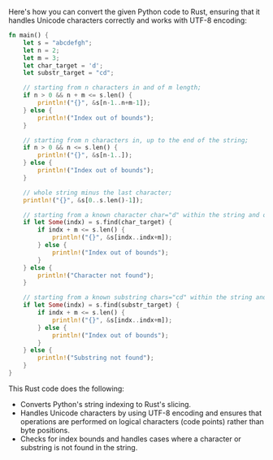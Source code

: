  Here's how you can convert the given Python code to Rust, ensuring that it handles Unicode characters correctly and works with UTF-8 encoding:

```rust
fn main() {
    let s = "abcdefgh";
    let n = 2;
    let m = 3;
    let char_target = 'd';
    let substr_target = "cd";

    // starting from n characters in and of m length;
    if n > 0 && n + m <= s.len() {
        println!("{}", &s[n-1..n+m-1]);
    } else {
        println!("Index out of bounds");
    }

    // starting from n characters in, up to the end of the string;
    if n > 0 && n <= s.len() {
        println!("{}", &s[n-1..]);
    } else {
        println!("Index out of bounds");
    }

    // whole string minus the last character;
    println!("{}", &s[0..s.len()-1]);

    // starting from a known character char="d" within the string and of m length;
    if let Some(indx) = s.find(char_target) {
        if indx + m <= s.len() {
            println!("{}", &s[indx..indx+m]);
        } else {
            println!("Index out of bounds");
        }
    } else {
        println!("Character not found");
    }

    // starting from a known substring chars="cd" within the string and of m length. 
    if let Some(indx) = s.find(substr_target) {
        if indx + m <= s.len() {
            println!("{}", &s[indx..indx+m]);
        } else {
            println!("Index out of bounds");
        }
    } else {
        println!("Substring not found");
    }
}
```

This Rust code does the following:
- Converts Python's string indexing to Rust's slicing.
- Handles Unicode characters by using UTF-8 encoding and ensures that operations are performed on logical characters (code points) rather than byte positions.
- Checks for index bounds and handles cases where a character or substring is not found in the string.
